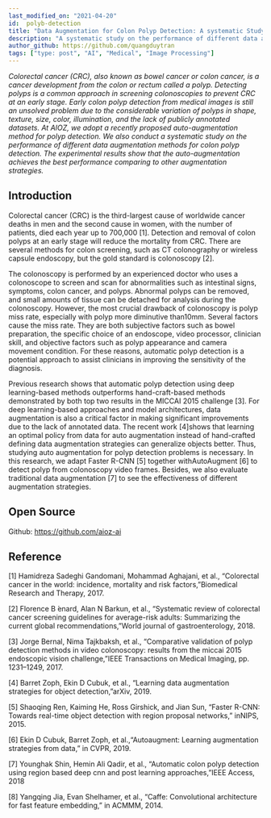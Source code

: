 ```yaml
---
last_modified_on: "2021-04-20"
id:  polyb-detection
title: "Data Augmentation for Colon Polyp Detection: A systematic Study"
description: "A systematic study on the performance of different data augmentation methods for colon polyp detection."
author_github: https://github.com/quangduytran
tags: ["type: post", "AI", "Medical", "Image Processing"]
---
```


*Colorectal cancer (CRC), also known as bowel cancer or colon cancer, is a cancer development from the colon or rectum called a polyp. Detecting polyps is a common approach in screening colonoscopies to prevent CRC at an early stage. Early colon polyp detection from medical images is still an unsolved problem due to the considerable variation of polyps in shape, texture, size, color, illumination, and the lack of publicly annotated datasets. At AIOZ, we adopt a recently proposed auto-augmentation method for polyp detection. We also conduct a systematic study on the performance of different data augmentation methods for colon polyp detection. The experimental results show that the auto-augmentation achieves the best performance comparing to other augmentation strategies.*

## Introduction
Colorectal cancer (CRC) is the third-largest cause of worldwide cancer deaths in men and the second cause in women, with the number of patients, died each year up to 700,000 [1]. Detection and removal of colon polyps at an early stage will reduce the mortality from CRC. There are several methods for colon screening, such as CT colonography or wireless capsule endoscopy, but the gold standard is colonoscopy [2].

The colonoscopy is performed by an experienced doctor who uses a colonoscope to screen and scan for abnormalities such as intestinal signs, symptoms, colon cancer, and polyps. Abnormal polyps can be removed, and small amounts of tissue can be detached for analysis during the colonoscopy. However, the most crucial drawback of colonoscopy is polyp miss rate, especially with polyp more diminutive than10mm. Several factors cause the miss rate. They are both subjective factors such as bowel preparation, the specific choice of an endoscope, video processor, clinician skill, and objective factors such as polyp appearance and camera movement condition. For these reasons, automatic polyp detection is a potential approach to assist clinicians in improving the sensitivity of the diagnosis.

Previous research shows that automatic polyp detection using deep learning-based methods outperforms hand-craft-based methods demonstrated by both top two results in the MICCAI 2015 challenge [3]. For deep learning-based approaches and model architectures, data augmentation is also a critical factor in making significant improvements due to the lack of annotated data. The recent work [4]shows that learning an optimal policy from data for auto augmentation instead of hand-crafted defining data augmentation strategies can generalize objects better. Thus, studying auto augmentation for polyp detection problems is necessary. In this research, we adapt Faster R-CNN [5] together withAutoAugment [6] to detect polyp from colonoscopy video frames. Besides, we also evaluate traditional data augmentation [7] to see the effectiveness of different augmentation strategies.

## Open Source
Github: https://github.com/aioz-ai

## Reference
[1] Hamidreza Sadeghi Gandomani, Mohammad Aghajani, et al., “Colorectal cancer in the world: incidence, mortality and risk factors,”Biomedical Research and Therapy, 2017.

[2] Florence  B ́enard,  Alan  N  Barkun,  et  al., “Systematic  review  of  colorectal  cancer  screening  guidelines for average-risk adults: Summarizing the current global recommendations,”World journal of gastroenterology, 2018.

[3] Jorge  Bernal,   Nima  Tajkbaksh,   et  al., “Comparative  validation  of  polyp  detection  methods  in  video colonoscopy:  results from the miccai 2015 endoscopic vision challenge,”IEEE Transactions on Medical Imaging, pp. 1231–1249, 2017.

[4] Barret Zoph, Ekin D Cubuk, et al.,  “Learning data augmentation strategies for object detection,”arXiv, 2019.

[5] Shaoqing  Ren,  Kaiming  He,  Ross  Girshick,  and  Jian Sun,   “Faster R-CNN: Towards real-time object detection with region proposal networks,” inNIPS, 2015.

[6] Ekin  D  Cubuk,  Barret  Zoph,  et  al.,“Autoaugment: Learning augmentation strategies from data,”  in CVPR, 2019.

[7] Younghak  Shin,  Hemin  Ali  Qadir,  et  al.,   “Automatic colon polyp detection using region based deep cnn and post learning approaches,”IEEE Access, 2018

[8] Yangqing Jia, Evan Shelhamer, et al.,  “Caffe: Convolutional architecture for fast feature embedding,”  in ACMMM, 2014.
